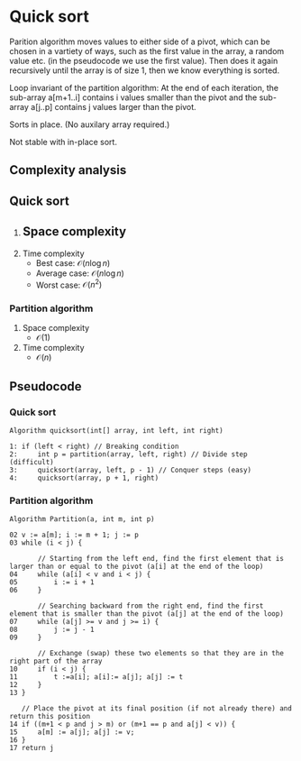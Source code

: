 # Quick sort

Parition algorithm moves values to either side of a pivot, which can be chosen in a vartiety of ways, such as the first value in the array, a random value etc. (in the pseudocode we use the first value). Then does it again recursively until the array is of size 1, then we know everything is sorted.

Loop invariant of the partition algorithm: At the end of each iteration, the sub-array a\[m+1..i\] contains i values smaller than the pivot and the sub-array a[j..p] contains j values larger than the pivot.

Sorts in place. (No auxilary array required.)

Not stable with in-place sort.

## Complexity analysis

## Quick sort

1. Space complexity
    - 
2. Time complexity
    - Best case: $\mathcal{O}(n\log{n})$
    - Average case: $\mathcal{O}(n\log{n})$
    - Worst case: $\mathcal{O}(n^2)$

### Partition algorithm

1. Space complexity
    - $\mathcal{O}(1)$
2. Time complexity
    - $\mathcal{O}(n)$


## Pseudocode

### Quick sort

```
Algorithm quicksort(int[] array, int left, int right)

1: if (left < right) // Breaking condition
2:     int p = partition(array, left, right) // Divide step (difficult)
3:     quicksort(array, left, p - 1) // Conquer steps (easy)
4:     quicksort(array, p + 1, right)
```

### Partition algorithm

```
Algorithm Partition(a, int m, int p)

02 v := a[m]; i := m + 1; j := p
03 while (i < j) {

       // Starting from the left end, find the first element that is larger than or equal to the pivot (a[i] at the end of the loop)
04     while (a[i] < v and i < j) {
05         i := i + 1
06     }

       // Searching backward from the right end, find the first element that is smaller than the pivot (a[j] at the end of the loop)
07     while (a[j] >= v and j >= i) {
08         j := j - 1
09     }

       // Exchange (swap) these two elements so that they are in the right part of the array
10     if (i < j) {
11         t :=a[i]; a[i]:= a[j]; a[j] := t
12     }
13 }

   // Place the pivot at its final position (if not already there) and return this position
14 if ((m+1 < p and j > m) or (m+1 == p and a[j] < v)) {
15     a[m] := a[j]; a[j] := v;
16 }
17 return j